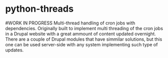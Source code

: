 # python-threads
#WORK IN PROGRESS
Multi-thread handling of cron jobs with dependencies. Originally built to implement multi threading of the cron jobs in a Drupal
website with a great ammount of content updated overnight. 
There are a couple of Drupal modules that have simmilar solutions, but this one can be used server-side with any system implementing 
such type of updates.
